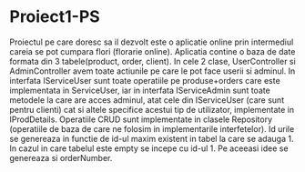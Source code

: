 # Proiect1-PS
Proiectul pe care doresc sa il dezvolt este o aplicatie online prin intermediul careia se pot cumpara flori (florarie online). 
Aplicatia contine o baza de date formata din 3 tabele(product, order, client).
In cele 2 clase, UserController si AdminController avem toate actiunile pe care le pot face userii si adminul.
In interfata IServiceUser sunt toate operatiile pe produse+orders care este implementata in ServiceUser, iar in interfata 
IServiceAdmin sunt toate metodele la care are acces adminul, atat cele din IServiceUser (care sunt pentru clienti) cat si altele
specifice acestui tip de utilizator, implementate in IProdDetails.
Operatiile CRUD sunt implementate in clasele Repository (operatiile de baza de care ne folosim in implementarile interfetelor).
Id urile se genereaza in functie de id-ul maxim existent in tabel la care se adauga 1. In cazul in care tabelul este empty se incepe cu id-ul 1.
Pe aceeasi idee se genereaza si orderNumber.
